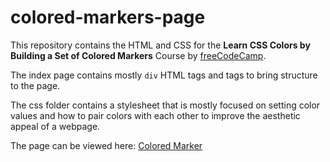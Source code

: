 # colored-markers-page

This repository contains the HTML and CSS for the **Learn CSS Colors by Building a Set of Colored Markers** Course by [freeCodeCamp](https://www.freecodecamp.org/learn/2022/responsive-web-design/).

The index page contains mostly `div` HTML tags and tags to bring structure to the page.

The css folder contains a stylesheet that is mostly focused on setting color values and how to pair colors with each other to improve the aesthetic appeal of a webpage.

The page can be viewed here: [Colored Marker](https://remicoding.github.io/colored-markers-page/)
